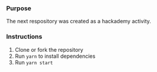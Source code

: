 ### Purpose
The next respository was created as a hackademy activity. 

### Instructions
  1. Clone or fork the repository
  2. Run `yarn` to install dependencies
  3. Run `yarn start`
